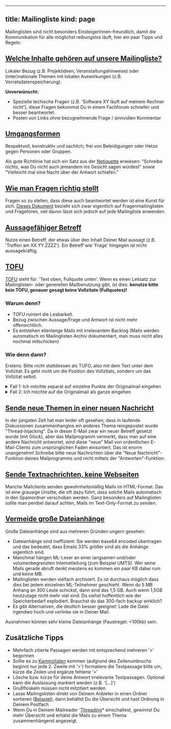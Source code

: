 -----
title: Mailingliste
kind: page
-----
Mailinglisten sind nicht besonders EinsteigerInnen-freundlich, damit die Kommunikation für alle möglichst reibungslos läuft, hier ein paar Tipps und Regeln:

## [Welche Inhalte gehören auf unsere Mailingliste?](#Inhalte) <a id="Inhalte"></a>

Lokaler Bezug (z.B. Projektideen, Veranstaltungshinweise) oder (inter)nationale Themen mit lokalen Auswirkungen (z.B. Vorratsdatenspeicherung).

__Unverwünscht:__ 

  * Spezielle techische Fragen (z.B. 'Software XY läuft auf meinem Rechner nicht'), diese Fragen bekommst Du in einem Fachforum schneller und besser beantwortet.
  * Posten von Links ohne bezugnehmende Frage / sinnvollen Kommentar 

## [Umgangsformen](#Umgangsformen) <a id="Umgangsformen"></a>

Respektvoll, konstruktiv und sachlich; frei von Beleidigungen oder Hetze gegen Personen oder Gruppen.

Als gute Richtlinie hat sich ein Satz aus der [Netiquette](https://de.wikipedia.org/wiki/Netiquette) erwiesen: "Schreibe nichts, was Du nicht auch jemandem ins Gesicht sagen würdest" sowie "Vielleicht mal eine Nacht über der Antwort schlafen."

## [Wie man Fragen richtig stellt](#Fragen) <a id="Fragen"></a>

Fragen so zu stellen, dass  diese auch beantwortet werden ist eine Kunst für sich. [Dieses Dokument](https://www.qlipso.com/de/wie-man-fragen-richtig-stellt/) bezieht sich zwar eigentlich auf Fragenmailinglisten und Frageforen, viel davon lässt sich jedoch auf jede Mailingliste anwenden.

## [Aussagefähiger Betreff](#Betreff) <a id="Betreff"></a>

Nutze einen Betreff, der etwas über den Inhalt Deiner Mail aussagt (z.B. 'Treffen am XX.YY.ZZZZ'). Ein Betreff wie 'Frage' hingegen ist nicht aussagekräftig.

## [TOFU](#TOFU)  <a id="TOFU"></a>

[TOFU](https://de.wikipedia.org/wiki/TOFU) steht für: 'Text oben, Fullquote unten'. Wenn es einen Leitsatz zur Mailinglisten- oder generellen Mailbenutzung gibt, ist dies: **benutze bitte kein TOFU, genauer gesagt keine Vollzitate (Fullquotes)!**

### Warum denn?

  * TOFU ruiniert die Lesbarkeit.
  * Bezug zwischen Aussage/Frage und Antwort ist nicht mehr offensichtlich.
  * Es entstehen ellenlange Mails mit irrelevantem Backlog (Mails werden automatisch im Mailinglisten Archiv dokumentiert, man muss nicht alles nochmal mitschicken)

### Wie denn dann?

Erstens: Bitte nicht stattdessen als TUFO, also mit dem Text _unter_ dem Vollzitat. Es geht nicht um die Position des Vollzitats, sondern um das Vollzitat selbst.

<details>
  <summary>Fall 1: Ich möchte separat auf einzelne Punkte der Originalmail eingehen</summary>

  In diesem Fall solltest Du Deine Antworten direkt unter die jeweiligen Teile des Zitats schreiben, auf die sie sich beziehen. Zwischen Zitaten und Antworten sollte jeweils oben und unten je eine Leerzeile gelassen werden, das macht es dem Hirn leichter, Zitat und neuen Text auseinanderzuhalten.

  Teile der Originalmail, auf die Du Dich nicht beziehst, solltest Du aus Deiner Antwort entfernen, genau wie Grußformeln, Fußzeilen und so weiter.

<details>
  <summary>Beispiel zu Fall 1</summary>

Hier eine formlose Mail an eine fiktive Liste:

    moin liste,
    ist bei euch auch so super wetter heute?
    hier scheint die sonne und die voegel zwitschern!
    ich hab hier mal frage 1: bla bla bla
    und ausserdem wollte ich wissen wie ich xyz mache.
    kann mir jemand weiterhelfen?
    --
    gruesse,
    max mustermann


Eine unschöne und ungewollte Antwort nach obigen Regeln wäre:

    hallo max!
    die antwort ist 1234 und wie das andere geht weiss ich leider nicht
    --
    gruesse, hans

    -- urspruengliche nachricht: --
    gesendet am: montag, 23.03.1923 23:23:23
    gesendet von: "max mustermann" <mmuster@mustermann.de>
    gesendet an: "fiktive liste"
    betreff: "fragen ueber fragen"

    moin liste,
    ist bei euch auch so super wetter heute?
    hier scheint die sonne und die voegel zwitschern!
    ich hab hier mal frage 1: bla bla bla
    und ausserdem wollte ich wissen wie ich xyz mache.
    kann mir jemand weiterhelfen?
    --
    gruesse,
    max mustermann
</details>

</details>

<details>
  <summary>Fall 2: Ich möchte auf die Originalmail als ganze eingehen</summary>

  In diesem Fall empfehlen wir, das Vollzitat komplett durch eine ganz kurze Zusammenfassung des Themas zu ersetzen, damit ein gedanklicher Anknüpfungspunkt gegeben ist.

<details>
  <summary>Beispiel zu Fall 2</summary>

    Jocki wrote:

    > [bitte keine vollzitate]

    Danke, dem stimme ich voll zu.

    Jocki
</details>

</details>

## [Sende neue Themen in einer neuen Nachricht](#NeuesThema) <a id="NeuesThema"></a>

In der jüngsten Zeit hat man leider oft gesehen, dass in laufende Diskussionen zusammenhanglos ein anderes Thema reingepostet wurde "Thread-hijacking". Da in dieser E-Mail zwar ein neuer Betreff gesetzt wurde (mit Glück), aber das Mailprogramm vermerkt, dass man auf eine andere Nachricht antwortet, wird diese "neue" Mail von ordentlichen E-Mail-Clients zum ursprünglichen Faden einsortiert. Das ist enorm unangenehm! Schreibe bitte neue Nachrichten über die "Neue Nachricht"-Funktion deines Mailprogramms und nicht mittels der "Antworten"-Funktion.

## [Sende Textnachrichten, keine Webseiten](#Textnachrichten) <a id="Textnachrichten"></a>

Manche Mailclients senden gewohnheitsmäßig Mails im HTML-Format. Das ist eine grausige Unsitte, die oft dazu führt, dass solche Mails automatisch in den Spamordner verschoben werden. Ganz besonders auf Mailinglisten sollte man penibel darauf achten, Mails im Text-Only-Format zu senden.

## [Vermeide große Dateianhänge](#Dateianhänge) <a id="Dateianhänge"></a>

Große Dateianhänge sind aus mehreren Gründen ungern gesehen:

  * Dateianhänge sind ineffizient: Sie werden base64 encoded übertragen und das bedeutet, dass Emails 33% größer sind als die Anhänge eigentlich sind.
  * Manchmal hängen ML-Leser an einer langsamen und/oder volumenbegrenzten Internetleitung (zum Beispiel UMTS). Wer seine Mails gerade abruft denkt meistens es kommen ein paar KB dabei rum und keine MB.
  * Mailinglisten werden vielfach archiviert. Es ist durchaus möglich dass dies bei jedem einzelnen ML-Teilnehmer geschieht. Wenn du 5 MB Anhang an 300 Leute schickst, dann sind das 1,5 GB. Auch wenn 1,5GB heutzutage nicht mehr viel sind: Du siehst hoffentlich wie der Speicherbedarf explodiert. Brauchst du das 300-fach backup wirklich?
  * Es gibt Alternativen, die deutlich besser geeignet: Lade die Datei irgendwo hoch und verlinke sie in Deiner Mail.

Ausnahmen können sehr kleine Dateianhänge (Faustregel: <100kb) sein.

## Zusätzliche Tipps

  * Mehrfach zitierte Passagen werden mit entsprechend mehreren '>' begonnen
  * Sollte es zu [Kammzitaten](http://einklich.net/usenet/zitier.htm#kamm) kommen (aufgrund des Zeilenumbruchs beginnt nur jede 2. Zweile mit '>') formatiere die Textpassage bitte um, kürze die Zeilen und ergänze fehlene '>'
  * Lösche bzw. kürze für deine Antwort irrelevante Textpassagen. Optional kann die Auslassung markiert werden (z.B. '[...]')
  * Grußfloskeln müssen nicht mitzitiert werden
  * Lasse Mailingslisten direkt von Deinem Anbieter in einen Ordner sortieren ([Beispiel](https://hilfe.web.de/email/filterregeln/index.html#.pc_page.tipps.emails-automatisch-verschieben.textlink.hilfe)), dann behältst Du die Übersicht und hast Ordnung in Deinem Postfach
  * Wenn Du in Deinem Mailreader '[Threading](https://support.mozilla.org/de/kb/nachrichtenthreading-thunderbird-nachrichten-gruppieren)* einschaltest, gewinnst Du mehr Übersicht und erhälst die Mails zu einem Thema zusammenhängend angezeigt.